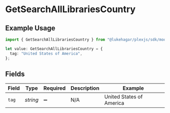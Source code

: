 # GetSearchAllLibrariesCountry

## Example Usage

```typescript
import { GetSearchAllLibrariesCountry } from "@lukehagar/plexjs/sdk/models/operations";

let value: GetSearchAllLibrariesCountry = {
  tag: "United States of America",
};
```

## Fields

| Field                    | Type                     | Required                 | Description              | Example                  |
| ------------------------ | ------------------------ | ------------------------ | ------------------------ | ------------------------ |
| `tag`                    | *string*                 | :heavy_minus_sign:       | N/A                      | United States of America |